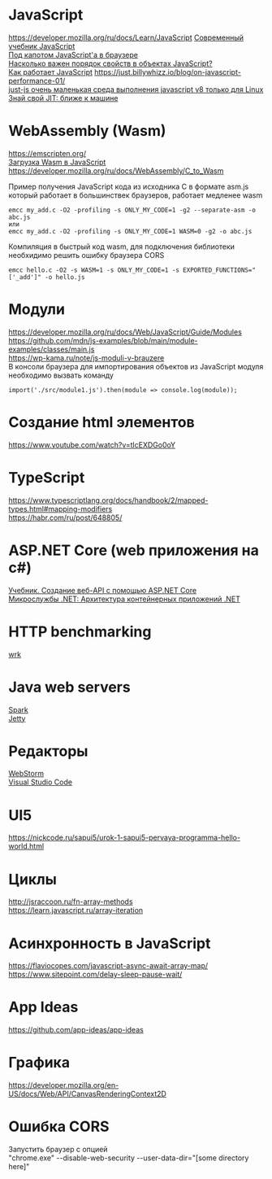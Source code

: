 # JavaScript

https://developer.mozilla.org/ru/docs/Learn/JavaScript
[Современный учебник JavaScript](https://learn.javascript.ru/)  
[Под капотом JavaScript'а в браузере](https://www.youtube.com/watch?v=H0TyegLaLgs)  
[Насколько важен порядок свойств в объектах JavaScript?](https://habr.com/ru/post/486162/)  
[Как работает JavaScript](https://habr.com/ru/company/ruvds/blog/482472/)
https://just.billywhizz.io/blog/on-javascript-performance-01/  
[just-js очень маленькая среда выполнения javascript v8 только для Linux](https://github.com/just-js/just)  
[Знай свой JIT: ближе к машине](https://habr.com/ru/company/oleg-bunin/blog/417459/)

# WebAssembly (Wasm)
https://emscripten.org/  
[Загрузка Wasm в JavaScript](https://metanit.com/cpp/webassembly/1.3.php)  
https://developer.mozilla.org/ru/docs/WebAssembly/C_to_Wasm  

Пример получения JavaScript кода из исходника C в формате asm.js который работает в большинствек браузеров, работает медленее wasm
```
emcc my_add.c -O2 -profiling -s ONLY_MY_CODE=1 -g2 --separate-asm -o abc.js
или
emcc my_add.c -O2 -profiling -s ONLY_MY_CODE=1 WASM=0 -g2 -o abc.js
```
Компиляция в быстрый код wasm, для подключения библиотеки необхидимо решить ошибку браузера CORS
```
emcc hello.c -O2 -s WASM=1 -s ONLY_MY_CODE=1 -s EXPORTED_FUNCTIONS="['_add']" -o hello.js
```

# Модули
https://developer.mozilla.org/ru/docs/Web/JavaScript/Guide/Modules  
https://github.com/mdn/js-examples/blob/main/module-examples/classes/main.js  
https://wp-kama.ru/note/js-moduli-v-brauzere  
В консоли браузера для импортирования объектов из JavaScript модуля необходимо вызвать команду
```
import('./src/module1.js').then(module => console.log(module));
```
# Создание html элементов
https://www.youtube.com/watch?v=tlcEXDGo0oY

# TypeScript
https://www.typescriptlang.org/docs/handbook/2/mapped-types.html#mapping-modifiers  
https://habr.com/ru/post/648805/  

# ASP.NET Core (web приложения на c#)
[Учебник. Создание веб-API с помощью ASP.NET Core](https://docs.microsoft.com/ru-ru/aspnet/core/tutorials/first-web-api?view=aspnetcore-3.0&tabs=visual-studio)  
[Микрослужбы .NET: Архитектура контейнерных приложений .NET](https://docs.microsoft.com/ru-ru/dotnet/architecture/microservices/)  


# HTTP benchmarking
[wrk](https://github.com/wg/wrk)  


# Java web servers
[Spark](http://sparkjava.com/)  
[Jetty](https://www.eclipse.org/jetty/)  

# Редакторы  
[WebStorm](https://www.jetbrains.com/webstorm/)  
[Visual Studio Code](https://code.visualstudio.com/)


# UI5
https://nickcode.ru/sapui5/urok-1-sapui5-pervaya-programma-hello-world.html  

# Циклы
http://jsraccoon.ru/fn-array-methods  
https://learn.javascript.ru/array-iteration

# Асинхронность в JavaScript
https://flaviocopes.com/javascript-async-await-array-map/  
https://www.sitepoint.com/delay-sleep-pause-wait/

# App Ideas
https://github.com/app-ideas/app-ideas

# Графика
https://developer.mozilla.org/en-US/docs/Web/API/CanvasRenderingContext2D  

# Ошибка CORS
Запустить браузер с опцией  
"chrome.exe" --disable-web-security --user-data-dir="[some directory here]"
